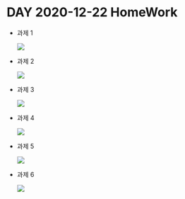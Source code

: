# DAY 2020-12-22 HomeWork

* 과제 1

    <img src = https://user-images.githubusercontent.com/74294325/103008750-f42e5000-4578-11eb-8d1f-60d0a80a56ef.PNG>

* 과제 2

    <img src =https://user-images.githubusercontent.com/74294325/103008780-ff817b80-4578-11eb-949d-dd55ccfc8aa2.PNG >



* 과제 3

    <img src = https://user-images.githubusercontent.com/74294325/103008798-04dec600-4579-11eb-8aba-8abec6767b27.PNG >



* 과제 4

    <img src = https://user-images.githubusercontent.com/74294325/103008819-0c05d400-4579-11eb-864d-b396d2715a11.PNG>



* 과제 5

    <img src = https://user-images.githubusercontent.com/74294325/103008843-13c57880-4579-11eb-9ff9-f5928c74da7d.PNG>


* 과제 6

    <img src = https://user-images.githubusercontent.com/74294325/103008856-188a2c80-4579-11eb-8203-590436204f1b.PNG>

